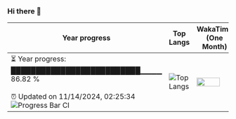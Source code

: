### Hi there 👋
| Year progress | Top Langs | WakaTime (One Month) |
| --- | --- | --- |
| <div>⏳ Year progress: <br> ██████████████████████████▁▁▁▁ 86.82 % <br> <br>⏰ Updated on 11/14/2024, 02:25:34 <br>![Progress Bar CI](https://github.com/yinloonga/yinloonga/actions/workflows/main.yml/badge.svg)</div> | ![Top Langs](https://github-readme-stats-one-bice.vercel.app/api/top-langs/?username=yinloonga&layout=compact&theme=dark&role=OWNER,ORGANIZATION_MEMBER,COLLABORATOR) | <img src="https://wakatime.com/share/@yinloonga/f920780c-f365-4860-b2d0-04bf2840a3f5.svg" width="80%" height="80%" /> |
